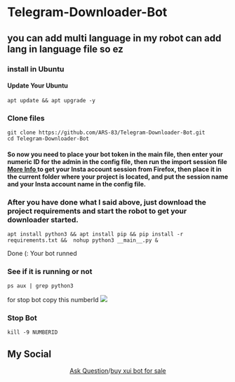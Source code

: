 # Telegram-Downloader-Bot



## you can add multi language in my robot can add lang in language file so ez

### install in Ubuntu

#### Update Your Ubuntu
```
apt update && apt upgrade -y
```
### Clone files 
```
git clone https://github.com/ARS-83/Telegram-Downloader-Bot.git
cd Telegram-Downloader-Bot
```
#### So now you need to place your bot token in the main file, then enter your numeric ID for the admin in the config file, then run the import session file <a href="https://instaloader.github.io/troubleshooting.html"> More Info </a> to get your Insta account session from Firefox, then place it in the current folder where your project is located, and put the session name and your Insta account name in the config file.

### After you have done what I said above, just download the project requirements and start the robot to get your downloader started.


```
apt install python3 && apt install pip && pip install -r requirements.txt &&  nohup python3 __main__.py &
```
Done (:
Your bot runned

### See if it is running or not
```
ps aux | grep python3
```
for stop bot copy this numberId
<img src="http://xenitgame.com/Screenshot%202024-08-02%20221816.png" />
### Stop Bot
```
kill -9 NUMBERID
```

## My Social
<p align='center'>
<a href="https://t.me/AR_S_83">Ask Question</a>/<a href="https://t.me/AR_S_83">buy xui bot for sale</a>
 
</p>

